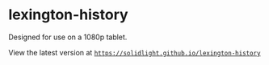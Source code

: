 # lexington-history

Designed for use on a 1080p tablet.

View the latest version at [`https://solidlight.github.io/lexington-history`](https://solidlight.github.io/lexington-history)
